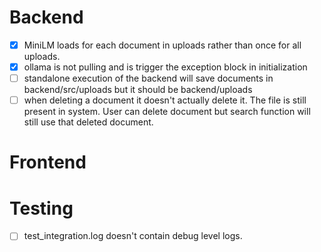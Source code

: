 # Backend

* [X] MiniLM loads for each document in uploads rather than once for all uploads.
* [X] ollama is not pulling and is trigger the exception block in initialization
* [ ] standalone execution of the backend will save documents in backend/src/uploads but it should be backend/uploads
* [ ] when deleting a document it doesn't actually delete it. The file is still present in system. User can delete document but search function will still use that deleted document.

# Frontend

# Testing

* [ ] test_integration.log doesn't contain debug level logs.
